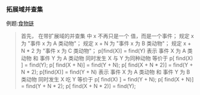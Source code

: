 ### 拓展域并查集
例题:[食物链](https://hydro.ac/d/CUIT_DSA/p/P2024)
>	首先， 在带扩展域的并查集 中 x 不再只是一个 值，而是一个事件； 
	规定    x       为 "事件 x 为 A 类动物"；
	规定  x + N     为 "事件 x 为 B 类动物"；
	规定 x + N * 2  为 "事件 x 为 C 类动物"；
	p[find(X)] = find(Y) 表示 
	        事件 X 为 A 类动物 和 事件 Y 为 A 类动物 同时发生
	X 与 Y 为同种动物 等价于 
	        p[ find(X) ] = find(Y);
	        p[ find(X + N)] = find(Y + N);
	        p[ find(X + N * 2)] = find(Y + N * 2);
	p[find(X)] = find(Y + N) 表示
	        事件 X 为 A 类动物 和 事件 Y 为 B 类动物 同时发生
	X 吃 Y 等价于
	        p[ find(X) ] = find(Y + N);
	        p[ find(X + N)] = find(Y + N * 2);
	        p[ find(X + N * 2)] = find(Y);

